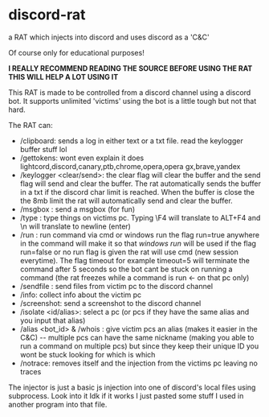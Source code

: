 # discord-rat
a RAT which injects into discord and uses discord as a 'C&amp;C'

Of course only for educational purposes!

**I REALLY RECOMMEND READING THE SOURCE BEFORE USING THE RAT THIS WILL HELP A LOT USING IT**

This RAT is made to be controlled from a discord channel using a discord bot. It supports unlimited 'victims' using the bot is a little tough but not that hard.

The RAT can:
- /clipboard: sends a log in either text or a txt file. read the keylogger buffer stuff lol
- /gettokens: wont even explain it does lightcord,discord,canary,ptb,chrome,opera,opera gx,brave,yandex
- /keylogger <clear/send>: the clear flag will clear the buffer and the send flag will send and clear the buffer. The rat automatically sends the buffer in a txt if the discord char limit is reached. When the buffer is close the the 8mb limit the rat will automatically send and clear the buffer.
- /msgbox <text>: send a msgbox (for fun)
- /type <text>: type things on victims pc. Typing \F4 will translate to ALT+F4 and \n will translate to newline (enter)
- /run <command>: run command via cmd or windows run the flag run=true anywhere in the command will make it so that *windows run* will be used if the flag run=false or no run flag is given the rat will use cmd (new session everytime). The flag timeout for example timeout=5 will terminate the command after 5 seconds so the bot cant be stuck on running a command (the rat freezes while a command is run <- on that pc only)
- /sendfile <full path>: send files from victim pc to the discord channel
- /info: collect info about the victim pc
- /screenshot: send a screenshot to the discord channel
- /isolate <id/alias>: select a pc (or pcs if they have the same alias and you input that alias)
- /alias <bot_id> <alias> &amp; /whois <alias>: give victim pcs an alias (makes it easier in the C&amp;C) -- multiple pcs can have the same nickname (making you able to run a command on multiple pcs) but since they keep their unique ID you wont be stuck looking for which is which
- /notrace: removes itself and the injection from the victims pc leaving no traces

The injector is just a basic js injection into one of discord's local files using subprocess. Look into it Idk if it works I just pasted some stuff I used in another program into that file.
